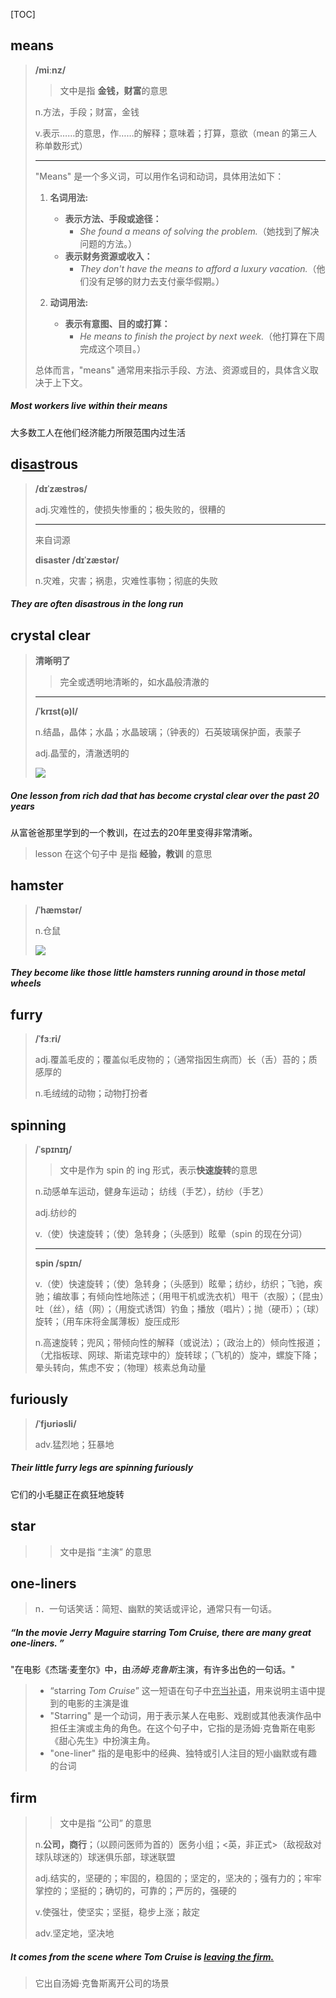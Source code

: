 [TOC]

## means

> **/miːnz/**
>
> > 文中是指 **金钱，财富**的意思
>
> n.方法，手段；财富，金钱
>
> v.表示……的意思，作……的解释；意味着；打算，意欲（mean 的第三人称单数形式）
>
> ---
>
> "Means" 是一个多义词，可以用作名词和动词，具体用法如下：
>
> 1. **名词用法:**
>    - **表示方法、手段或途径：**
>      - *She found a means of solving the problem.*（她找到了解决问题的方法。）
>    - **表示财务资源或收入：**
>      - *They don't have the means to afford a luxury vacation.*（他们没有足够的财力去支付豪华假期。）
>
> 2. **动词用法:**
>    - **表示有意图、目的或打算：**
>      - *He means to finish the project by next week.*（他打算在下周完成这个项目。）
>
> 总体而言，"means" 通常用来指示手段、方法、资源或目的，具体含义取决于上下文。

##### Most workers live within their **means**

大多数工人在他们经济能力所限范围内过生活

## di<u>sas</u>trous

> **/dɪˈzæstrəs/**
>
> adj.灾难性的，使损失惨重的；极失败的，很糟的
>
> ---
>
> 来自词源
>
> **disaster	/dɪˈzæstər/**
>
> n.灾难，灾害；祸患，灾难性事物；彻底的失败

##### They are often **disastrous** in the long run

## crystal clear

> **清晰明了**
>
> > 完全或透明地清晰的，如水晶般清澈的
>
> ---
>
> **/ˈkrɪst(ə)l/**
>
> n.结晶，晶体；水晶；水晶玻璃；（钟表的）石英玻璃保护面，表蒙子
>
> adj.晶莹的，清澈透明的
>
> ![](https://ydlunacommon-cdn.nosdn.127.net/cf69bd1a38ce40d99f07d60ce8aea20d.jpg?)

##### One lesson from rich dad that has become **crystal clear** over the past 20 years

从富爸爸那里学到的一个教训，在过去的20年里变得非常清晰。

> lesson 在这个句子中 是指  **经验，教训** 的意思

## hamster

> **/ˈhæmstər/**
>
> n.仓鼠
>
> ![](https://ydlunacommon-cdn.nosdn.127.net/7b858fcf875c2477d39d7fb457aed557.jpg?)

##### They become like those little **hamsters** running around in those metal wheels

## furry

> **/ˈfɜːri/**
>
> adj.覆盖毛皮的；覆盖似毛皮物的；（通常指因生病而）长（舌）苔的；质感厚的
>
> n.毛绒绒的动物；动物打扮者

## spinning

> **/ˈspɪnɪŋ/**
>
> > 文中是作为 spin 的 ing 形式，表示**快速旋转**的意思
>
> n.动感单车运动，健身车运动； 纺线（手艺），纺纱（手艺）
>
> adj.纺纱的
>
> v.（使）快速旋转；（使）急转身；（头感到）眩晕（spin 的现在分词）
>
> ---
>
> **spin	/spɪn/**
>
> v.（使）快速旋转；（使）急转身；（头感到）眩晕；纺纱，纺织；飞驰，疾驰；编故事；有倾向性地陈述；（用甩干机或洗衣机）甩干（衣服）；（昆虫）吐（丝），结（网）；（用旋式诱饵）钓鱼；播放（唱片）；抛（硬币）；（球）旋转；（用车床将金属薄板）旋压成形
> 
>n.高速旋转；兜风；带倾向性的解释（或说法）；（政治上的）倾向性报道；（尤指板球、网球、斯诺克球中的）旋转球；（飞机的）旋冲，螺旋下降；晕头转向，焦虑不安；（物理）核素总角动量

## furiously

> **/ˈfjʊriəsli/**
>
> adv.猛烈地；狂暴地

##### Their little **furry** legs are **spinning** **furiously**

它们的小毛腿正在疯狂地旋转

## star

> > 文中是指 “主演”  的意思

## one-liners

> n．一句话笑话：简短、幽默的笑话或评论，通常只有一句话。

##### “In the movie *Jerry Maguire* **starring** *Tom Cruise*, there are many great **one-liners**. ” 

"在电影《杰瑞·麦奎尔》中，由*汤姆·克鲁斯*主演，有许多出色的一句话。"

>- “starring *Tom Cruise*” 这一短语在句子中<u>充当补语</u>，用来说明主语中提到的电影的主演是谁
>- "Starring" 是一个动词，用于表示某人在电影、戏剧或其他表演作品中担任主演或主角的角色。在这个句子中，它指的是汤姆·克鲁斯在电影《甜心先生》中扮演主角。
>- "one-liner" 指的是电影中的经典、独特或引人注目的短小幽默或有趣的台词

## firm

> > 文中是指  “公司” 的意思
>
> n.**公司，商行**；（以顾问医师为首的）医务小组；<英，非正式>（敌视敌对球队球迷的）球迷俱乐部，球迷联盟
>
> adj.结实的，坚硬的；牢固的，稳固的；坚定的，坚决的；强有力的；牢牢掌控的；坚挺的；确切的，可靠的；严厉的，强硬的
>
> v.使强壮，使坚实；坚挺，稳步上涨；敲定
>
> adv.坚定地，坚决地

##### It comes from the scene where Tom Cruise is <u>leaving the **firm**.</u>

> 它出自汤姆·克鲁斯离开公司的场景


